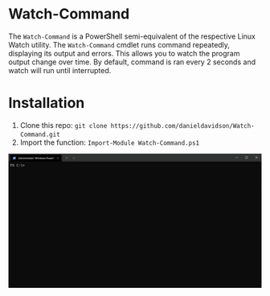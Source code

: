 # Watch-Command
The `Watch-Command` is a PowerShell semi-equivalent of the respective Linux Watch utility. The `Watch-Command` cmdlet runs command repeatedly, displaying its output and errors.  This allows you to watch the program output change over time. By default, command is ran every 2 seconds and watch will run until interrupted.

# Installation
1. Clone this repo: `git clone https://github.com/danieldavidson/Watch-Command.git`
2. Import the function: `Import-Module Watch-Command.ps1`

![Watch-Command gif](watch-command.gif)
